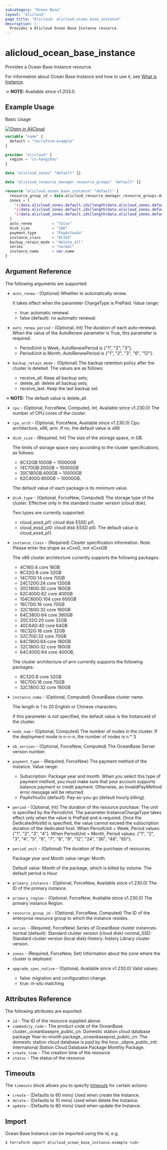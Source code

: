 ```yaml
---
subcategory: "Ocean Base"
layout: "alicloud"
page_title: "Alicloud: alicloud_ocean_base_instance"
description: |-
  Provides a Alicloud Ocean Base Instance resource.
---
```


# alicloud_ocean_base_instance

Provides a Ocean Base Instance resource.



For information about Ocean Base Instance and how to use it, see [What is Instance](https://www.alibabacloud.com/help/en/apsaradb-for-oceanbase/latest/what-is-oceanbase-database).

-> **NOTE:** Available since v1.203.0.

## Example Usage

Basic Usage

<div style="display: block;margin-bottom: 40px;"><div class="oics-button" style="float: right;position: absolute;margin-bottom: 10px;">
  <a href="https://api.aliyun.com/api-tools/terraform?resource=alicloud_ocean_base_instance&exampleId=86035666-9275-5f6d-adde-998527fb938d28abffb9&activeTab=example&spm=docs.r.ocean_base_instance.0.8603566692&intl_lang=EN_US" target="_blank">
    <img alt="Open in AliCloud" src="https://img.alicdn.com/imgextra/i1/O1CN01hjjqXv1uYUlY56FyX_!!6000000006049-55-tps-254-36.svg" style="max-height: 44px; max-width: 100%;">
  </a>
</div></div>

```terraform
variable "name" {
  default = "terraform-example"
}

provider "alicloud" {
  region = "cn-hangzhou"
}

data "alicloud_zones" "default" {}

data "alicloud_resource_manager_resource_groups" "default" {}

resource "alicloud_ocean_base_instance" "default" {
  resource_group_id = data.alicloud_resource_manager_resource_groups.default.ids.0
  zones = [
    "${data.alicloud_zones.default.ids[length(data.alicloud_zones.default.ids) - 2]}",
    "${data.alicloud_zones.default.ids[length(data.alicloud_zones.default.ids) - 3]}",
    "${data.alicloud_zones.default.ids[length(data.alicloud_zones.default.ids) - 4]}"
  ]
  auto_renew         = "false"
  disk_size          = "100"
  payment_type       = "PayAsYouGo"
  instance_class     = "8C32G"
  backup_retain_mode = "delete_all"
  series             = "normal"
  instance_name      = var.name
}
```

## Argument Reference

The following arguments are supported:
* `auto_renew` - (Optional) Whether to automatically renew.

  It takes effect when the parameter ChargeType is PrePaid. Value range:
  - true: automatic renewal.
  - false (default): no automatic renewal.
* `auto_renew_period` - (Optional, Int) The duration of each auto-renewal. When the value of the AutoRenew parameter is True, this parameter is required.
  - PeriodUnit is Week, AutoRenewPeriod is {"1", "2", "3"}.
  - PeriodUnit is Month, AutoRenewPeriod is {"1", "2", "3", "6", "12"}.
* `backup_retain_mode` - (Optional) The backup retention policy after the cluster is deleted. The values are as follows:
  - receive_all: Keep all backup sets;
  - delete_all: delete all backup sets;
  - receive_last: Keep the last backup set.

-> **NOTE:**   The default value is delete_all.
* `cpu` - (Optional, ForceNew, Computed, Int, Available since v1.230.0) The number of CPU cores of the cluster.
* `cpu_arch` - (Optional, ForceNew, Available since v1.230.0) Cpu architecture, x86, arm. If no, the default value is x86

* `disk_size` - (Required, Int) The size of the storage space, in GB.

  The limits of storage space vary according to the cluster specifications, as follows:
  - 8C32GB:100GB ~ 10000GB
  - 14C70GB:200GB ~ 10000GB
  - 30C180GB:400GB ~ 10000GB
  - 62C400G:800GB ~ 10000GB.

  The default value of each package is its minimum value.
* `disk_type` - (Optional, ForceNew, Computed) The storage type of the cluster. Effective only in the standard cluster version (cloud disk).

  Two types are currently supported:
  - cloud_essd_pl1: cloud disk ESSD pl1.
  - cloud_essd_pl0: cloud disk ESSD pl0. The default value is cloud_essd_pl1.
* `instance_class` - (Required) Cluster specification information. Note Please enter the shape as xCxxG, not xCxxGB

  The x86 cluster architecture currently supports the following packages:
  - 4C16G:4 core 16GB
  - 8C32G:8 core 32GB
  - 14C70G:14 core 70GB
  - 24C120G:24 core 120GB
  - 30C180G:30 core 180GB
  - 62C400G:62 core 400GB
  - 104C600G:104 core 600GB
  - 16C70G:16 core 70GB
  - 32C160G:32 core 160GB
  - 64C380G:64 core 380GB
  - 20C32G:20 core 32GB
  - 40C64G:40 core 64GB
  - 16C32G:16 core 32GB
  - 32C70G:32 core 70GB
  - 64C180G:64 core 180GB
  - 32C180G:32 core 180GB
  - 64C400G:64 core 400GB,

  The cluster architecture of arm currently supports the following packages:
  - 8C32G:8 core 32GB
  - 16C70G:16 core 70GB
  - 32C180G:32 core 180GB
* `instance_name` - (Optional, Computed) OceanBase cluster name.

  The length is 1 to 20 English or Chinese characters.

  If this parameter is not specified, the default value is the InstanceId of the cluster.
* `node_num` - (Optional, Computed) The number of nodes in the cluster. If the deployment mode is n-n-n, the number of nodes is n * 3
* `ob_version` - (Optional, ForceNew, Computed) The OceanBase Server version number.
* `payment_type` - (Required, ForceNew) The payment method of the instance. Value range:
  - Subscription: Package year and month. When you select this type of payment method, you must make sure that your account supports balance payment or credit payment. Otherwise, an InvalidPayMethod error message will be returned. 
  - PayAsYouGo (default): Pay-as-you-go (default hourly billing).
* `period` - (Optional, Int) The duration of the resource purchase. The unit is specified by the PeriodUnit. The parameter InstanceChargeType takes effect only when the value is PrePaid and is required. Once the DedicatedHostId is specified, the value cannot exceed the subscription duration of the dedicated host. When PeriodUnit = Week, Period values: {"1", "2", "3", "4"}. When PeriodUnit = Month, Period values: {"1", "2", "3", "4", "5", "6", "7", "8", "9", "12", "24", "36", "48", "60"}.
* `period_unit` - (Optional) The duration of the purchase of resources.

  Package year and Month value range: Month.

  Default value: Month of the package, which is billed by volume. The default period is Hour.
* `primary_instance` - (Optional, ForceNew, Available since v1.230.0) The ID of the primary instance.
* `primary_region` - (Optional, ForceNew, Available since v1.230.0) The primary instance Region.
* `resource_group_id` - (Optional, ForceNew, Computed) The ID of the enterprise resource group to which the instance resides.
* `series` - (Required, ForceNew) Series of OceanBase cluster instances-normal (default): Standard cluster version (cloud disk)-normal_SSD: Standard cluster version (local disk)-history: history Library cluster version.
* `zones` - (Required, ForceNew, Set) Information about the zone where the cluster is deployed.
* `upgrade_spec_native` - (Optional, Available since v1.230.0) Valid values:
  - false: migration and configuration change.
  - true: in-situ matching

## Attributes Reference

The following attributes are exported:
* `id` - The ID of the resource supplied above.
* `commodity_code` - The product code of the OceanBase cluster._oceanbasepre_public_cn: Domestic station cloud database package Year-to-month package._oceanbasepost_public_cn: The domestic station cloud database is paid by the hour._obpre_public_intl: International Station Cloud Database Package Monthly Package.
* `create_time` - The creation time of the resource
* `status` - The status of the resource

## Timeouts

The `timeouts` block allows you to specify [timeouts](https://www.terraform.io/docs/configuration-0-11/resources.html#timeouts) for certain actions:
* `create` - (Defaults to 60 mins) Used when create the Instance.
* `delete` - (Defaults to 10 mins) Used when delete the Instance.
* `update` - (Defaults to 80 mins) Used when update the Instance.

## Import

Ocean Base Instance can be imported using the id, e.g.

```shell
$ terraform import alicloud_ocean_base_instance.example <id>
```